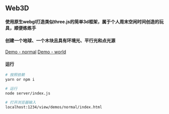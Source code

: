 ## Web3D

#### 使用原生webgl打造类似three.js的简单3d框架，属于个人周末空闲时间创造的玩具，顺便练练手


#### 创建一个地球、一个木块且具有环境光、平行光和点光源
[Demo - normal](https://hhzzcc.github.io/web3D/views/demos/normal/index.html)
[Demo - world](https://hhzzcc.github.io/web3D/views/demos/normal/index.html)



#### 运行
```bash
# 按照依赖
yarn or npm i

# 运行
node server/index.js

# 打开浏览器输入
localhost:1234/view/demos/normal/index.html

```